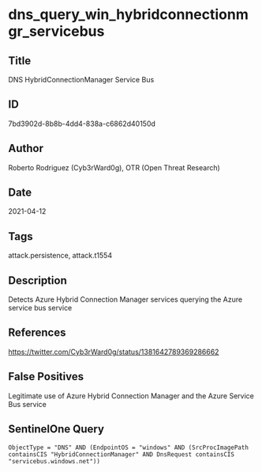 # dns_query_win_hybridconnectionmgr_servicebus

## Title
DNS HybridConnectionManager Service Bus

## ID
7bd3902d-8b8b-4dd4-838a-c6862d40150d

## Author
Roberto Rodriguez (Cyb3rWard0g), OTR (Open Threat Research)

## Date
2021-04-12

## Tags
attack.persistence, attack.t1554

## Description
Detects Azure Hybrid Connection Manager services querying the Azure service bus service

## References
https://twitter.com/Cyb3rWard0g/status/1381642789369286662

## False Positives
Legitimate use of Azure Hybrid Connection Manager and the Azure Service Bus service

## SentinelOne Query
```
ObjectType = "DNS" AND (EndpointOS = "windows" AND (SrcProcImagePath containsCIS "HybridConnectionManager" AND DnsRequest containsCIS "servicebus.windows.net"))

```